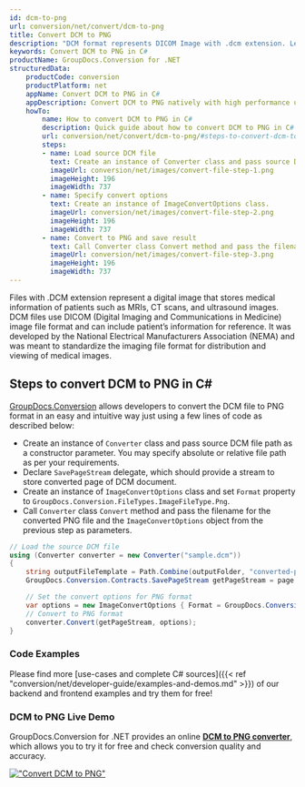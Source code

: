 ```yaml
---
id: dcm-to-png
url: conversion/net/convert/dcm-to-png
title: Convert DCM to PNG
description: "DCM format represents DICOM Image with .dcm extension. Learn how to convert DCM to PNG file programmatically in C# language using GroupDocs.Conversion for .NET library."
keywords: Convert DCM to PNG in C#
productName: GroupDocs.Conversion for .NET
structuredData:
    productCode: conversion
    productPlatform: net
    appName: Convert DCM to PNG in C#
    appDescription: Convert DCM to PNG natively with high performance using C# language and server side GroupDocs.Conversion for .NET APIs, without the use of any software like Microsoft or Open Office.
    howTo:
        name: How to convert DCM to PNG in C# 
        description: Quick guide about how to convert DCM to PNG in C# with high performance and accuracy.
        url: conversion/net/convert/dcm-to-png/#steps-to-convert-dcm-to-png-in-c
        steps:
        - name: Load source DCM file 
          text: Create an instance of Converter class and pass source DCM file path as a constructor parameter. You may specify absolute or relative file path as per your requirements. 
          imageUrl: conversion/net/images/convert-file-step-1.png
          imageHeight: 196
          imageWidth: 737
        - name: Specify convert options 
          text: Create an instance of ImageConvertOptions class.
          imageUrl: conversion/net/images/convert-file-step-2.png
          imageHeight: 196
          imageWidth: 737
        - name: Convert to PNG and save result 
          text: Call Converter class Convert method and pass the filename for the converted HTML file and the ImageConvertOptions object from the previous step as parameters.
          imageUrl: conversion/net/images/convert-file-step-3.png
          imageHeight: 196
          imageWidth: 737
---
```


Files with .DCM extension represent a digital image that stores medical information of patients such as MRIs, CT scans, and ultrasound images. DCM files use DICOM (Digital Imaging and Communications in Medicine) image file format and can include patient’s information for reference. It was developed by the National Electrical Manufacturers Association (NEMA) and was meant to standardize the imaging file format for distribution and viewing of medical images.

## Steps to convert DCM to PNG in C#

[GroupDocs.Conversion](https://products.groupdocs.com/conversion/net) allows developers to convert the DCM file to PNG format in an easy and intuitive way just using a few lines of code as described below:

* Create an instance of `Converter` class and pass source DCM file path as a constructor parameter. You may specify absolute or relative file path as per your requirements. 
* Declare `SavePageStream` delegate, which should provide a stream to store converted page of DCM document.
* Create an instance of `ImageConvertOptions` class and set `Format` property to `GroupDocs.Conversion.FileTypes.ImageFileType.Png`.
* Call `Converter` class `Convert` method and pass the filename for the converted PNG file and the `ImageConvertOptions` object from the previous step as parameters.

```csharp
// Load the source DCM file
using (Converter converter = new Converter("sample.dcm"))
{
    string outputFileTemplate = Path.Combine(outputFolder, "converted-page-{0}.png");
    GroupDocs.Conversion.Contracts.SavePageStream getPageStream = page => new FileStream(string.Format(outputFileTemplate, page), FileMode.Create);

    // Set the convert options for PNG format
    var options = new ImageConvertOptions { Format = GroupDocs.Conversion.FileTypes.ImageFileType.Png };   
    // Convert to PNG format
    converter.Convert(getPageStream, options);
}
```

### Code Examples

Please find more [use-cases and complete C# sources]({{< ref "conversion/net/developer-guide/examples-and-demos.md" >}}) of our backend and frontend examples and try them for free!

### DCM to PNG Live Demo

GroupDocs.Conversion for .NET provides an online [**DCM to PNG converter**](https://products.groupdocs.app/conversion/dcm-to-png), which allows you to try it for free and check conversion quality and accuracy.

[!["Convert DCM to PNG"](conversion/net/images/convert-to-png/convert-dcm-to-png.png)](https://products.groupdocs.app/conversion/dcm-to-png)